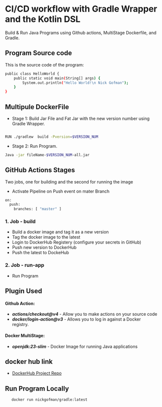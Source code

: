 # CI/CD workflow with Gradle Wrapper and the Kotlin DSL


Build & Run Java Programs using Github actions, MultiStage Dockerfile, and Gradle.


## Program Source code
This is the source code of the program:
```bash
public class HelloWorld {
    public static void main(String[] args) {
        System.out.println("Hello World!\n Nick Gofman");
    }
}

```


## Multipule DockerFile

- Stage 1: Build Jar File and Fat Jar with the new version number using  Gradle Wrapper.
```bash

RUN ./gradlew  build -Pversion=$VERSION_NUM


```


- Stage 2: Run Program.

```bash
Java -jar fileName-$VERSION_NUM-all.jar

```


## GitHub Actions Stages
Two jobs, one for building and the second for running the image 
- Activate Pipeline on Push event on mater Branch

```bash
on:
  push:
    branches: [ "master" ]
```
###  1. Job - build


- Build a docker image and tag it as a new version
- Tag the docker image to the latest 
- Login to DockerHub Registery (configure your secrets in GitHub)
- Push new version to DockerHub
- Push the latest to DockeHub 



###  2. Job - run-app
- Run Program

## Plugin Used
  #### Github Action:
   -  ***actions/checkout@v4*** - Allow you to make actions on your source code
   -  ***docker/login-action@v3*** - Allows you to log in against a Docker registry.
   
  #### Docker MultiStage:
   -  ***openjdk:23-slim*** - Docker Image for running Java applications
   

## docker hub link

- [DockerHub Project Repo](https://hub.docker.com/repository/docker/nickgofman/gradle/general)


## Run Program Locally

```bash
   docker run nickgofman/gradle:latest
```
